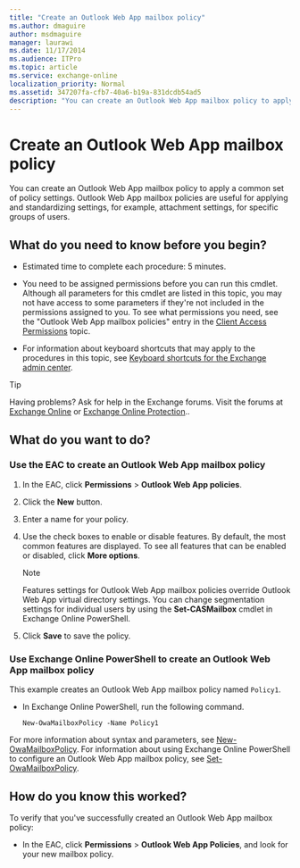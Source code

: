 ```yaml
---
title: "Create an Outlook Web App mailbox policy"
ms.author: dmaguire
author: msdmaguire
manager: laurawi
ms.date: 11/17/2014
ms.audience: ITPro
ms.topic: article
ms.service: exchange-online
localization_priority: Normal
ms.assetid: 347207fa-cfb7-40a6-b19a-831dcdb54ad5
description: "You can create an Outlook Web App mailbox policy to apply a common set of policy settings. Outlook Web App mailbox policies are useful for applying and standardizing settings, for example, attachment settings, for specific groups of users."
---
```


# Create an Outlook Web App mailbox policy

You can create an Outlook Web App mailbox policy to apply a common set of policy settings. Outlook Web App mailbox policies are useful for applying and standardizing settings, for example, attachment settings, for specific groups of users.
  
## What do you need to know before you begin?

- Estimated time to complete each procedure: 5 minutes.
    
- You need to be assigned permissions before you can run this cmdlet. Although all parameters for this cmdlet are listed in this topic, you may not have access to some parameters if they're not included in the permissions assigned to you. To see what permissions you need, see the "Outlook Web App mailbox policies" entry in the [Client Access Permissions](https://technet.microsoft.com/library/57eca42a-5a7f-4c65-89f0-7a84f2dbea19.aspx) topic. 
    
- For information about keyboard shortcuts that may apply to the procedures in this topic, see [Keyboard shortcuts for the Exchange admin center](../../accessibility/keyboard-shortcuts-in-admin-center.md).
    
> [!TIP]
> Having problems? Ask for help in the Exchange forums. Visit the forums at [Exchange Online](https://go.microsoft.com/fwlink/p/?linkId=267542) or [Exchange Online Protection](https://go.microsoft.com/fwlink/p/?linkId=285351).. 
  
## What do you want to do?

### Use the EAC to create an Outlook Web App mailbox policy

1. In the EAC, click **Permissions** \> **Outlook Web App policies**.
    
2. Click the **New** button. 
    
3. Enter a name for your policy.
    
4. Use the check boxes to enable or disable features. By default, the most common features are displayed. To see all features that can be enabled or disabled, click **More options**.
    
    > [!NOTE]
    > Features settings for Outlook Web App mailbox policies override Outlook Web App virtual directory settings. You can change segmentation settings for individual users by using the **Set-CASMailbox** cmdlet in Exchange Online PowerShell. 
  
5. Click **Save** to save the policy. 
    
### Use Exchange Online PowerShell to create an Outlook Web App mailbox policy

This example creates an Outlook Web App mailbox policy named `Policy1`.
  
- In Exchange Online PowerShell, run the following command.
    
  ```
  New-OwaMailboxPolicy -Name Policy1
  ```

For more information about syntax and parameters, see [New-OwaMailboxPolicy](https://technet.microsoft.com/library/b2e46c22-7e99-4d04-b5ef-81ef64bf7445.aspx). For information about using Exchange Online PowerShell to configure an Outlook Web App mailbox policy, see [Set-OwaMailboxPolicy](https://technet.microsoft.com/library/530166f7-ab42-4609-ba73-9b5a39b567be.aspx).
  
## How do you know this worked?

To verify that you've successfully created an Outlook Web App mailbox policy: 
  
- In the EAC, click **Permissions** \> **Outlook Web App Policies**, and look for your new mailbox policy. 
    

